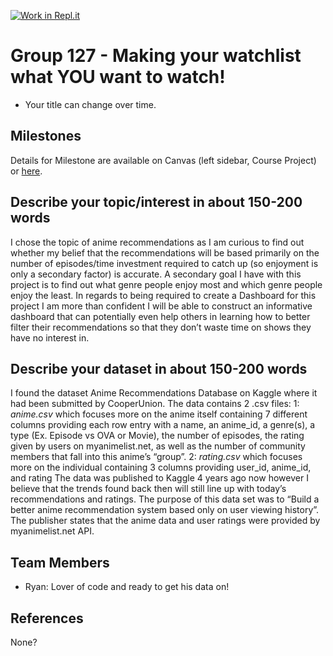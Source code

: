 [![Work in Repl.it](https://classroom.github.com/assets/work-in-replit-14baed9a392b3a25080506f3b7b6d57f295ec2978f6f33ec97e36a161684cbe9.svg)](https://classroom.github.com/online_ide?assignment_repo_id=312094&assignment_repo_type=GroupAssignmentRepo)

# Group 127 - Making your watchlist what YOU want to watch!

- Your title can change over time.

## Milestones

Details for Milestone are available on Canvas (left sidebar, Course Project) or [here](https://firas.moosvi.com/courses/data301/project/milestone01.html).

## Describe your topic/interest in about 150-200 words

I chose the topic of anime recommendations as I am curious to find out whether my belief that the recommendations will be based primarily on the number of episodes/time investment required to catch up (so enjoyment is only a secondary factor) is accurate. A secondary goal I have with this project is to find out what genre people enjoy most and which genre people enjoy the least. In regards to being required to create a Dashboard for this project I am more than confident I will be able to construct an informative dashboard that can potentially even help others in learning how to better filter their recommendations so that they don’t waste time on shows they have no interest in.

## Describe your dataset in about 150-200 words

I found the dataset Anime Recommendations Database
on Kaggle where it had been submitted by CooperUnion. The data contains 2 .csv files:
1: *anime.csv* which focuses more on the anime itself containing 7 different columns providing each row entry with a name, an anime_id, a genre(s), a type (Ex. Episode vs OVA or Movie), the number of episodes, the rating given by users on myanimelist.net, as well as the number of community members that fall into this anime’s “group”.
2: *rating.csv* which focuses more on the individual containing 3 columns providing user_id, anime_id, and rating The data was published to Kaggle 4 years ago now however I believe that the trends found back then will still line up with today’s recommendations and ratings. The purpose of this data set was to “Build a better anime recommendation system based only on user viewing history”. The publisher states that the anime data and user ratings were provided by myanimelist.net API.


## Team Members

- Ryan: Lover of code and ready to get his data on!

## References

None?
